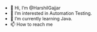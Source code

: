 - 👋 Hi, I’m @HarshilGajjar
- 👀 I’m interested in Automation Testing.
- 🌱 I’m currently learning Java.
- 📫 How to reach me 

<!---
HarshilGajjar/HarshilGajjar is a ✨ special ✨ repository because its `README.md` (this file) appears on your GitHub profile.
You can click the Preview link to take a look at your changes.
--->
